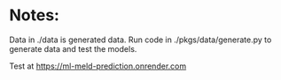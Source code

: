 # Notes:
Data in ./data is generated data. Run code in ./pkgs/data/generate.py to generate data and test the models.

Test at https://ml-meld-prediction.onrender.com